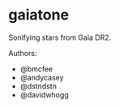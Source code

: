 # gaiatone
Sonifying stars from Gaia DR2.

Authors:

- @bmcfee
- @andycasey
- @dstndstn
- @davidwhogg
